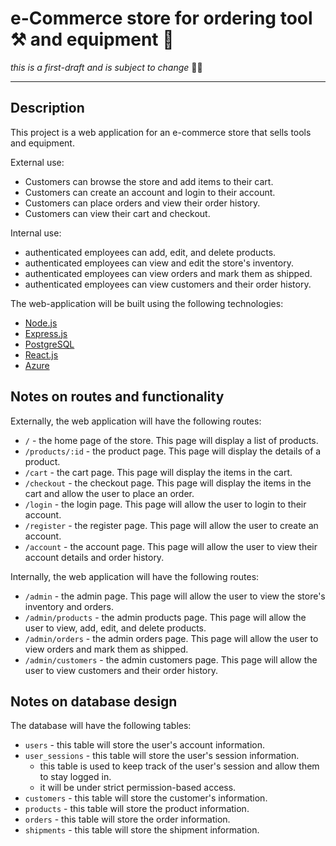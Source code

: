 # e-Commerce store for ordering tool ⚒️ and equipment 🧰

_this is a first-draft and is subject to change_ 🧑‍💻

---

## Description

This project is a web application for an e-commerce store that sells tools and equipment.

External use:

- Customers can browse the store and add items to their cart.
- Customers can create an account and login to their account.
- Customers can place orders and view their order history.
- Customers can view their cart and checkout.

Internal use:

- authenticated employees can add, edit, and delete products.
- authenticated employees can view and edit the store's inventory.
- authenticated employees can view orders and mark them as shipped.
- authenticated employees can view customers and their order history.

The web-application will be built using the following technologies:

- [Node.js](https://nodejs.org/en/)
- [Express.js](https://expressjs.com/)
- [PostgreSQL](https://www.postgresql.org/)
- [React.js](https://reactjs.org/)
- [Azure](https://azure.microsoft.com/en-ca/)

## Notes on routes and functionality

Externally, the web application will have the following routes:

- `/` - the home page of the store. This page will display a list of products.
- `/products/:id` - the product page. This page will display the details of a product.
- `/cart` - the cart page. This page will display the items in the cart.
- `/checkout` - the checkout page. This page will display the items in the cart and allow the user to place an order.
- `/login` - the login page. This page will allow the user to login to their account.
- `/register` - the register page. This page will allow the user to create an account.
- `/account` - the account page. This page will allow the user to view their account details and order history.

Internally, the web application will have the following routes:

- `/admin` - the admin page. This page will allow the user to view the store's inventory and orders.
- `/admin/products` - the admin products page. This page will allow the user to view, add, edit, and delete products.
- `/admin/orders` - the admin orders page. This page will allow the user to view orders and mark them as shipped.
- `/admin/customers` - the admin customers page. This page will allow the user to view customers and their order history.

## Notes on database design

The database will have the following tables:

- `users` - this table will store the user's account information.
- `user_sessions` - this table will store the user's session information.
  - this table is used to keep track of the user's session and allow them to stay logged in.
  - it will be under strict permission-based access.
- `customers` - this table will store the customer's information.
- `products` - this table will store the product information.
- `orders` - this table will store the order information.
- `shipments` - this table will store the shipment information.
